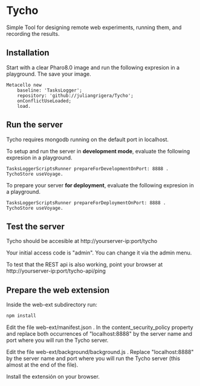 # Tycho
Simple Tool for designing remote web experiments, running them, and recording the results.

## Installation
Start with a clear Pharo8.0 image and run the following expresion in a playground. The save your image. 
```smalltalk
Metacello new
	baseline: 'TasksLogger';
	repository: 'github://juliangrigera/Tycho';
	onConflictUseLoaded;
	load.
```

## Run the server

Tycho requires mongodb running on the default port in localhost. 

To setup and run the server in __development mode__, evaluate the following expresion in a playground.

```smalltalk
TasksLoggerScriptsRunner prepareForDevelopmentOnPort: 8888 . 
TychoStore useVoyage.
```

To prepare your server __for deployment__, evaluate the following expresion in a playground.

```smalltalk
TasksLoggerScriptsRunner prepareForDeploymentOnPort: 8888 . 	
TychoStore useVoyage.
```

## Test the server
Tycho should be accesible at http://yourserver-ip:port/tycho

Your initial access code is "admin". You can change it via the admin menu. 

To test that the REST api is also working, point your browser at http://yourserver-ip:port/tycho-api/ping

## Prepare the web extension
Inside the web-ext subdirectory run:
```javascript
npm install
```
Edit the file web-ext/manifest.json . In the content_security_policy property and replace both occurrences of "localhost:8888" by the server name and port where you will run the Tycho server.

Edit the file web-ext/background/background.js . Replace "localhost:8888" by the server name and port where you will run the Tycho server (this almost at the end of the file).

Install the extensión on your browser. 
